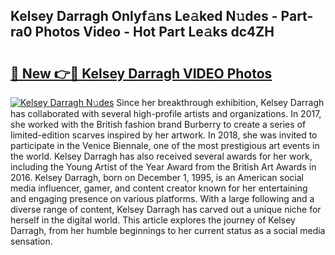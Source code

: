 ## Kelsey Darragh Onlyf𝚊ns Le𝚊ked N𝚞des - Part-ra0 Photos Video - Hot Part Le𝚊ks dc4ZH

# <h2><a href="http://ac26750.deff.icu/?id=Kelsey+Darragh">🔗 New 👉🔴 Kelsey Darragh VIDEO Photos</a></h2>

[![Kelsey Darragh N𝚞des](https://i.imgur.com/rIISA9y.gif)](http://ac26750.deff.icu/?id=Kelsey+Darragh)
Since her breakthrough exhibition, Kelsey Darragh has collaborated with several high-profile artists and organizations. In 2017, she worked with the British fashion brand Burberry to create a series of limited-edition scarves inspired by her artwork. In 2018, she was invited to participate in the Venice Biennale, one of the most prestigious art events in the world. Kelsey Darragh has also received several awards for her work, including the Young Artist of the Year Award from the British Art Awards in 2016. Kelsey Darragh, born on December 1, 1995, is an American social media influencer, gamer, and content creator known for her entertaining and engaging presence on various platforms. With a large following and a diverse range of content, Kelsey Darragh has carved out a unique niche for herself in the digital world. This article explores the journey of Kelsey Darragh, from her humble beginnings to her current status as a social media sensation.

